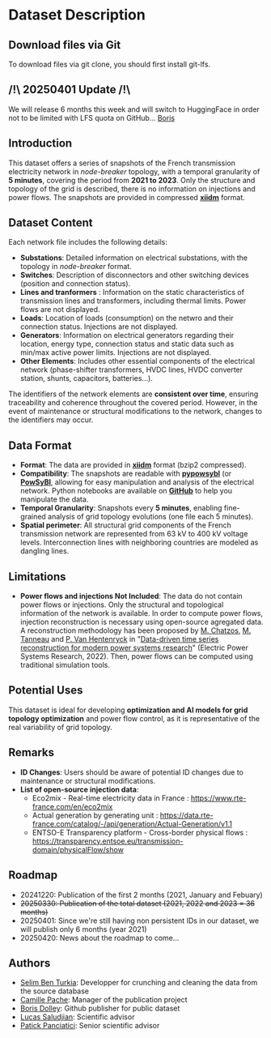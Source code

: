 # Dataset Description


## Download files via Git
To download files via git clone, you should first install git-lfs.

## /!\ 20250401 Update /!\
We will release 6 months this week and will switch to HuggingFace in order not to be limited with LFS quota on GitHub...
[Boris](https://fr.linkedin.com/in/boris-dolley-rte)

## Introduction

This dataset offers a series of snapshots of the French transmission electricity network in *node-breaker* topology, with a temporal granularity of **5 minutes**, covering the period from **2021 to 2023**. Only the structure and topology of the grid is described, there is no information on injections and power flows. The snapshots are provided in compressed **[xiidm](https://powsybl.readthedocs.io/projects/powsybl-core/en/stable/grid_exchange_formats/iidm/index.html)** format. 

## Dataset Content

Each network file includes the following details:

- **Substations**: Detailed information on electrical substations, with the topology in *node-breaker* format.
- **Switches**: Description of disconnectors and other switching devices (position and connection status).
- **Lines and tranformers** : Information on the static characteristics of transmission lines and transformers, including thermal limits. Power flows are not displayed.
- **Loads**: Location of loads (consumption) on the netwro and their connection status. Injections are not displayed.
- **Generators**: Information on electrical generators regarding their location, energy type, connection status and static data such as min/max active power limits. Injections are not displayed.
- **Other Elements**: Includes other essential components of the electrical network (phase-shifter transformers, HVDC lines, HVDC converter station, shunts, capacitors, batteries...).

The identifiers of the network elements are **consistent over time**, ensuring traceability and coherence throughout the covered period. However, in the event of maintenance or structural modifications to the network, changes to the identifiers may occur.

## Data Format

- **Format**: The data are provided in **[xiidm](https://powsybl.readthedocs.io/projects/powsybl-core/en/stable/grid_exchange_formats/iidm/index.html)** format (bzip2 compressed).
- **Compatibility**: The snapshots are readable with **[pypowsybl](https://github.com/powsybl/pypowsybl)** (or **[PowSyBl](https://powsybl.org)**, allowing for easy manipulation and analysis of the electrical network. Python notebooks are available on **[GitHub](https://github.com/powsybl/pypowsybl-notebooks)** to help you manipulate the data.
- **Temporal Granularity**: Snapshots every **5 minutes**, enabling fine-grained analysis of grid topology evolutions (one file each 5 minutes).
- **Spatial perimeter**: All structural grid components of the French transmission network are represented from 63 kV to 400 kV voltage levels. Interconnection lines with neighboring countries are modeled as dangling lines.

## Limitations

- **Power flows and injections Not Included**: The data do not contain power flows or injections. Only the structural and topological information of the network is available. In order to compute power flows, injection reconstruction is necessary using open-source agregated data. A reconstruction methodology has been proposed by [M. Chatzos](https://www.linkedin.com/in/minas-chatzos-b90164164), [M. Tanneau](https://www.linkedin.com/in/mathieu-tanneau-47937ba9) and [P. Van Hentenryck](https://www.linkedin.com/in/pascal-van-hentenryck-50a5741) in "[Data-driven time series reconstruction for modern power systems research](https://arxiv.org/abs/2110.13772)" (Electric Power Systems Research, 2022). Then, power flows can be computed using traditional simulation tools.

## Potential Uses

This dataset is ideal for developing **optimization and AI models for grid topology optimization** and power flow control, as it is representative of the real variability of grid topology.

## Remarks

- **ID Changes**: Users should be aware of potential ID changes due to maintenance or structural modifications.
- **List of open-source injection data**:
  - Eco2mix - Real-time electricity data in France : https://www.rte-france.com/en/eco2mix
  - Actual generation by generating unit : https://data.rte-france.com/catalog/-/api/generation/Actual-Generation/v1.1 
  - ENTSO-E Transparency platform - Cross-border physical flows : https://transparency.entsoe.eu/transmission-domain/physicalFlow/show
 
## Roadmap

- 20241220: Publication of the first 2 months (2021, January and Febuary)
- ~~20250330: Publication of the total dataset (2021, 2022 and 2023 = 36 months)~~
- 20250401: Since we're still having non persistent IDs in our dataset, we will publish only 6 months (year 2021)
- 20250420: News about the roadmap to come...

## Authors

- [Selim Ben Turkia](https://fr.linkedin.com/in/selim-ben-turkia-b78614223): Developper for crunching and cleaning the data from the source database
- [Camille Pache](https://fr.linkedin.com/in/camille-pache-289bba60): Manager of the publication project
- [Boris Dolley](https://fr.linkedin.com/in/boris-dolley-rte): Github publisher for public dataset
- [Lucas Saludjian](https://fr.linkedin.com/in/lucas-saludjian-8438181b0): Scientific advisor
- [Patick Panciatici](https://fr.linkedin.com/in/patrick-panciatici-a8a09858): Senior scientific advisor



